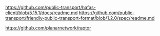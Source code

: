 https://github.com/public-transport/hafas-client/blob/5.15.1/docs/readme.md
https://github.com/public-transport/friendly-public-transport-format/blob/1.2.0/spec/readme.md

https://github.com/planarnetwork/raptor

